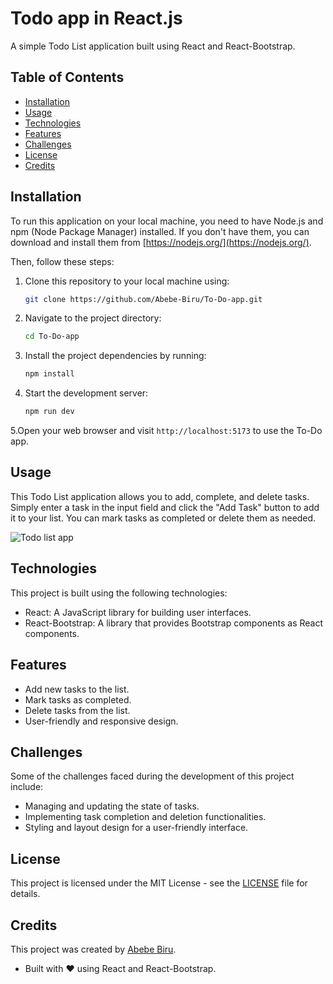 # Todo app in React.js

A simple Todo List application built using React and React-Bootstrap.

## Table of Contents

- [Installation](#installation)
- [Usage](#usage)
- [Technologies](#technologies)
- [Features](#features)
- [Challenges](#challenges)
- [License](#license)
- [Credits](#credits)

<a name="installation"></a>

## Installation

To run this application on your local machine, you need to have Node.js and npm (Node Package Manager) installed. If you don't have them, you can download and install them from [https://nodejs.org/](https://nodejs.org/).

Then, follow these steps:

1. Clone this repository to your local machine using:

   ```bash
   git clone https://github.com/Abebe-Biru/To-Do-app.git
2. Navigate to the project directory:

   ```bash
   cd To-Do-app
3. Install the project dependencies by running:

   ```bash
   npm install
4. Start the development server:

   ```bash
   npm run dev

5.Open your web browser and visit `http://localhost:5173` to use the To-Do app.

<a name="usage"></a>

## Usage

This Todo List application allows you to add, complete, and delete tasks. Simply enter a task in the input field and click the "Add Task" button to add it to your list. You can mark tasks as completed or delete them as needed.

![Todo list app](https://i.imgur.com/xeXzVAm.png)

<a name="technologies"></a>

## Technologies

This project is built using the following technologies:

- React: A JavaScript library for building user interfaces.
- React-Bootstrap: A library that provides Bootstrap components as React components.

<a name="features"></a>

## Features

- Add new tasks to the list.
- Mark tasks as completed.
- Delete tasks from the list.
- User-friendly and responsive design.

<a name="challenges"></a>

## Challenges

Some of the challenges faced during the development of this project include:

- Managing and updating the state of tasks.
- Implementing task completion and deletion functionalities.
- Styling and layout design for a user-friendly interface.

<a name="license"></a>

## License

This project is licensed under the MIT License - see the [LICENSE](LICENSE) file for details.

<a name="credits"></a>

## Credits

This project was created by [Abebe Biru](https://www.linkedin.com/in/abebe-biru/).

- Built with ❤️ using React and React-Bootstrap.
